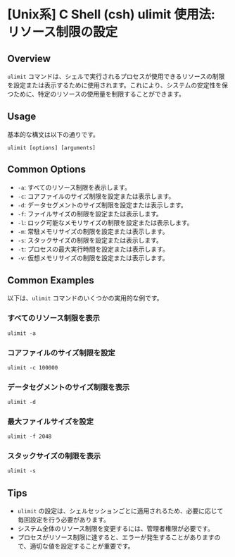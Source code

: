 # [Unix系] C Shell (csh) ulimit 使用法: リソース制限の設定

## Overview
`ulimit` コマンドは、シェルで実行されるプロセスが使用できるリソースの制限を設定または表示するために使用されます。これにより、システムの安定性を保つために、特定のリソースの使用量を制限することができます。

## Usage
基本的な構文は以下の通りです。

```
ulimit [options] [arguments]
```

## Common Options
- `-a`: すべてのリソース制限を表示します。
- `-c`: コアファイルのサイズ制限を設定または表示します。
- `-d`: データセグメントのサイズ制限を設定または表示します。
- `-f`: ファイルサイズの制限を設定または表示します。
- `-l`: ロック可能なメモリサイズの制限を設定または表示します。
- `-m`: 常駐メモリサイズの制限を設定または表示します。
- `-s`: スタックサイズの制限を設定または表示します。
- `-t`: プロセスの最大実行時間を設定または表示します。
- `-v`: 仮想メモリサイズの制限を設定または表示します。

## Common Examples
以下は、`ulimit` コマンドのいくつかの実用的な例です。

### すべてのリソース制限を表示
```csh
ulimit -a
```

### コアファイルのサイズ制限を設定
```csh
ulimit -c 100000
```

### データセグメントのサイズ制限を表示
```csh
ulimit -d
```

### 最大ファイルサイズを設定
```csh
ulimit -f 2048
```

### スタックサイズの制限を表示
```csh
ulimit -s
```

## Tips
- `ulimit` の設定は、シェルセッションごとに適用されるため、必要に応じて毎回設定を行う必要があります。
- システム全体のリソース制限を変更するには、管理者権限が必要です。
- プロセスがリソース制限に達すると、エラーが発生することがありますので、適切な値を設定することが重要です。